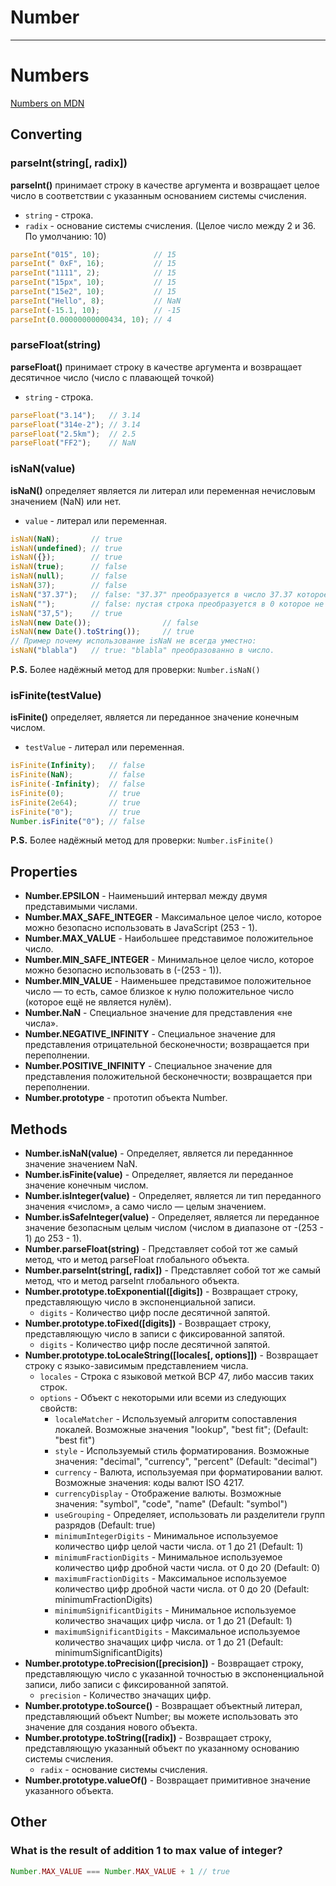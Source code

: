 # **Number**
***

# Numbers 
[Numbers on MDN](https://developer.mozilla.org/ru/docs/Web/JavaScript/Reference/Global_Objects/Number)

## Converting

### parseInt(string[, radix])
**parseInt()** принимает строку в качестве аргумента и возвращает целое число в соответствии с указанным основанием системы счисления.
* `string` - строка.
* `radix` - основание системы счисления. (Целое число между 2 и 36. По умолчанию: 10)

```JavaScript
parseInt("015", 10);            // 15
parseInt(" 0xF", 16);           // 15
parseInt("1111", 2);            // 15
parseInt("15px", 10);           // 15
parseInt("15e2", 10);           // 15
parseInt("Hello", 8);           // NaN
parseInt(-15.1, 10);            // -15
parseInt(0.00000000000434, 10); // 4
```

### parseFloat(string)
**parseFloat()** принимает строку в качестве аргумента и возвращает десятичное число (число с плавающей точкой)
* `string` - строка.
```javascript
parseFloat("3.14");   // 3.14
parseFloat("314e-2"); // 3.14
parseFloat("2.5km");  // 2.5 
parseFloat("FF2");    // NaN
```

### isNaN(value)
**isNaN()** определяет является ли литерал или переменная нечисловым значением (NaN) или нет.
* `value` - литерал или переменная.

```javascript
isNaN(NaN);       // true
isNaN(undefined); // true
isNaN({});        // true
isNaN(true);      // false
isNaN(null);      // false
isNaN(37);        // false
isNaN("37.37");   // false: "37.37" преобразуется в число 37.37 которое не NaN
isNaN("");        // false: пустая строка преобразуется в 0 которое не NaN
isNaN("37,5");    // true
isNaN(new Date());                // false
isNaN(new Date().toString());     // true
// Пример почему использование isNaN не всегда уместно:
isNaN("blabla")   // true: "blabla" преобразованно в число. 
```
**P.S.** Более надёжный метод для проверки: `Number.isNaN()`

### isFinite(testValue)
**isFinite()** определяет, является ли переданное значение конечным числом.
* `testValue` - литерал или переменная.

```javascript
isFinite(Infinity);   // false
isFinite(NaN);        // false
isFinite(-Infinity);  // false
isFinite(0);          // true
isFinite(2e64);       // true
isFinite("0");        // true
Number.isFinite("0"); // false
```
**P.S.** Более надёжный метод для проверки: `Number.isFinite()`

## Properties

* **Number.EPSILON** - Наименьший интервал между двумя представимыми числами.
* **Number.MAX_SAFE_INTEGER** - Максимальное целое число, которое можно безопасно использовать в JavaScript (253 - 1).
* **Number.MAX_VALUE** - Наибольшее представимое положительное число.
* **Number.MIN_SAFE_INTEGER** - Минимальное целое число, которое можно безопасно использовать в (-(253 - 1)).
* **Number.MIN_VALUE** - Наименьшее представимое положительное число — то есть, самое близкое к нулю положительное число (которое ещё не является нулём).
* **Number.NaN** - Специальное значение для представления «не числа».
* **Number.NEGATIVE_INFINITY** - Специальное значение для представления отрицательной бесконечности; возвращается при переполнении.
* **Number.POSITIVE_INFINITY** - Специальное значение для представления положительной бесконечности; возвращается при переполнении.
* **Number.prototype** - прототип объекта Number. 

## Methods
* **Number.isNaN(value)** - Определяет, является ли переданнное значение значением NaN.
* **Number.isFinite(value)** - Определяет, является ли переданное значение конечным числом.
* **Number.isInteger(value)** - Определяет, является ли тип переданного значения «числом», а само число — целым значением.
* **Number.isSafeInteger(value)** - Определяет, является ли переданное значение безопасным целым числом (числом в диапазоне от -(253 - 1) до 253 - 1).
* **Number.parseFloat(string)** - Представляет собой тот же самый метод, что и метод parseFloat глобального объекта.
* **Number.parseInt(string[, radix])** - Представляет собой тот же самый метод, что и метод parseInt глобального объекта.
* **Number.prototype.toExponential([digits])** - Возвращает строку, представляющую число в экспоненциальной записи.
  * `digits` - Количество цифр после десятичной запятой.
* **Number.prototype.toFixed([digits])** - Возвращает строку, представляющую число в записи с фиксированной запятой.
  * `digits` - Количество цифр после десятичной запятой.
* **Number.prototype.toLocaleString([locales[, options]])** - Возвращает строку с языко-зависимым представлением числа.
  * `locales` - Строка с языковой меткой BCP 47, либо массив таких строк.
  * `options` - Объект с некоторыми или всеми из следующих свойств:
    * `localeMatcher` - Используемый алгоритм сопоставления локалей. Возможные значения "lookup", "best fit"; (Default: "best fit")
    * `style` - Используемый стиль форматирования. Возможные значения: "decimal", "currency", "percent" (Default: "decimal")
    * `currency` - Валюта, используемая при форматировании валют. Возможные значения: коды валют ISO 4217.
    * `currencyDisplay` - Отображение валюты. Возможные значения: "symbol", "code", "name" (Default: "symbol")
    * `useGrouping` - Определяет, использовать ли разделители групп разрядов (Default: true)
    * `minimumIntegerDigits` - Минимальное используемое количество цифр целой части числа. от 1 до 21 (Default: 1)
    * `minimumFractionDigits` - Минимальное используемое количество цифр дробной части числа. от 0 до 20  (Default: 0)
    * `maximumFractionDigits` - Максимальное используемое количество цифр дробной части числа. от 0 до 20 (Default: minimumFractionDigits)
    * `minimumSignificantDigits` - Минимальное используемое количество значащих цифр числа. от 1 до 21 (Default: 1)
    * `maximumSignificantDigits` - Максимальное используемое количество значащих цифр числа. от 1 до 21 (Default: minimumSignificantDigits)
* **Number.prototype.toPrecision([precision])** - Возвращает строку, представляющую число с указанной точностью в экспоненциальной записи, либо записи с фиксированной запятой.
  * `precision` - Количество значащих цифр.
* **Number.prototype.toSource()** - Возвращает объектный литерал, представляющий объект Number; вы можете использовать это значение для создания нового объекта.
* **Number.prototype.toString([radix])** - Возвращает строку, представляющую указанный объект по указанному основанию системы счисления.
  * `radix` - основание системы счисления.
* **Number.prototype.valueOf()** - Возвращает примитивное значение указанного объекта.

## Other

### What is the result of addition 1 to max value of integer?
```javascript
Number.MAX_VALUE === Number.MAX_VALUE + 1 // true
```
